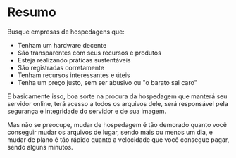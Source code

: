 # Resumo

Busque empresas de hospedagens que:

* Tenham um hardware decente
* São transparentes com seus recursos e produtos
* Esteja realizando práticas sustentáveis
* São registradas corretamente
* Tenham recursos interessantes e úteis
* Tenha um preço justo, sem ser abusivo ou "o barato sai caro"

E basicamente isso, boa sorte na procura da hospedagem que manterá seu servidor online, terá acesso a todos os arquivos dele, será responsável pela segurança e integridade do servidor e de sua imagem.

Mas não se preocupe, mudar de hospedagem é tão demorado quanto você conseguir mudar os arquivos de lugar, sendo mais ou menos um dia, e mudar de plano é tão rápido quanto a velocidade que você consegue pagar, sendo alguns minutos.
